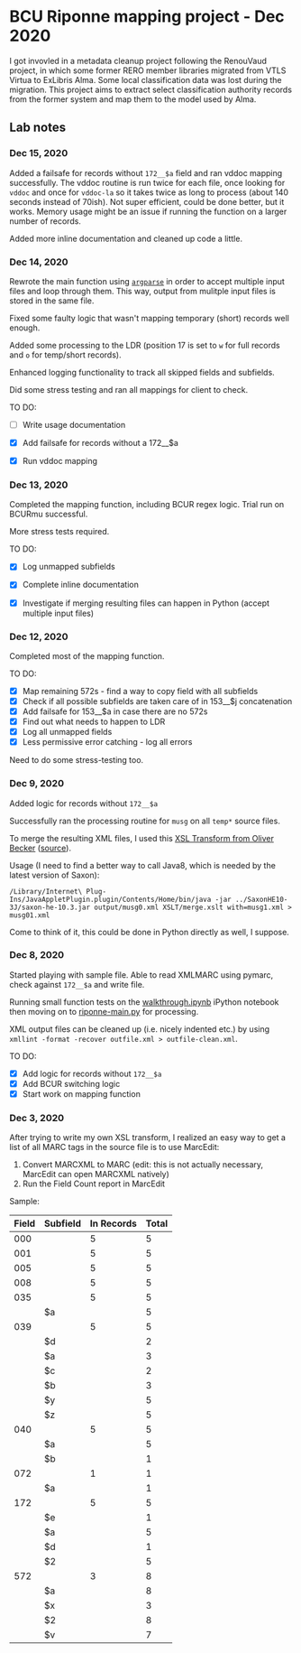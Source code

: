 # BCU Riponne mapping project - Dec 2020

I got invovled in a metadata cleanup project following the RenouVaud project, in which some former RERO member libraries migrated from VTLS Virtua to ExLibris Alma.
Some local classification data was lost during the migration. This project aims to extract select classification authority records from the former system
and map them to the model used by Alma.

## Lab notes

### Dec 15, 2020
Added a failsafe for records without `172__$a` field and ran vddoc mapping successfully.
The vddoc routine is run twice for each file, once looking for `vddoc` and once for `vddoc-la` so it takes twice as long to process (about 140 seconds instead of 70ish).
Not super efficient, could be done better, but it works. Memory usage might be an issue if running the function on a larger number of records.

Added more inline documentation and cleaned up code a little.


### Dec 14, 2020
Rewrote the main function using [`argparse`](https://docs.python.org/3/howto/argparse.html) in order to accept multiple input files and loop through them. This way, output from
mulitple input files is stored in the same file.

Fixed some faulty logic that wasn't mapping temporary (short) records well enough.

Added some processing to the LDR (position 17 is set to `w` for full records and `o` for temp/short records).

Enhanced logging functionality to track all skipped fields and subfields.

Did some stress testing and ran all mappings for client to check.

TO DO:
- [ ] Write usage documentation
- [x] Add failsafe for records without a 172__$a
- [x] Run vddoc mapping


### Dec 13, 2020
Completed the mapping function, including BCUR regex logic. Trial run on BCURmu successful.

More stress tests required.

TO DO:
- [x] Log unmapped subfields
- [x] Complete inline documentation
- [x] Investigate if merging resulting files can happen in Python (accept multiple input files)


### Dec 12, 2020
Completed most of the mapping function.

TO DO:
- [x] Map remaining 572s - find a way to copy field with all subfields
- [x] Check if all possible subfields are taken care of in 153__$j concatenation
- [x] Add failsafe for 153__$a in case there are no 572s
- [x] Find out what needs to happen to LDR
- [x] Log all unmapped fields
- [x] Less permissive error catching - log all errors

Need to do some stress-testing too.

### Dec 9, 2020
Added logic for records without `172__$a`

Successfully ran the processing routine for `musg` on all `temp*` source files.

To merge the resulting XML files, I used this [XSL Transform from Oliver Becker](XSLT/merge.xslt) ([source](http://web.archive.org/web/20160809092524/http://www2.informatik.hu-berlin.de/~obecker/XSLT/#merge)). 

Usage (I need to find a better way to call Java8, which is needed by the latest version of Saxon):

```
/Library/Internet\ Plug-Ins/JavaAppletPlugin.plugin/Contents/Home/bin/java -jar ../SaxonHE10-3J/saxon-he-10.3.jar output/musg0.xml XSLT/merge.xslt with=musg1.xml > musg01.xml
```

Come to think of it, this could be done in Python directly as well, I suppose.

### Dec 8, 2020
Started playing with sample file. Able to read XMLMARC using pymarc, check against `172__$a` and write file.

Running small function tests on the [walkthrough.ipynb](walkthrough.ipynb) iPython notebook then moving on to [riponne-main.py](riponne-main.py) for processing.

XML output files can be cleaned up (i.e. nicely indented etc.) by using `xmllint -format -recover outfile.xml > outfile-clean.xml`.

TO DO:
- [x] Add logic for records without `172__$a`
- [x] Add BCUR switching logic
- [x] Start work on mapping function

### Dec 3, 2020
After trying to write my own XSL transform, I realized an easy way to get a list of all MARC tags in the source file is to use MarcEdit:
1. Convert MARCXML to MARC (edit: this is not actually necessary, MarcEdit can open MARCXML natively)
2. Run the Field Count report in MarcEdit

Sample:

| Field | Subfield | In Records | Total | 
|-------|----------|------------|-------| 
| 000   |          | 5          | 5     | 
| 001   |          | 5          | 5     | 
| 005   |          | 5          | 5     | 
| 008   |          | 5          | 5     | 
| 035   |          | 5          | 5     | 
|       | $a       |            | 5     | 
| 039   |          | 5          | 5     | 
|       | $d       |            | 2     | 
|       | $a       |            | 3     | 
|       | $c       |            | 2     | 
|       | $b       |            | 3     | 
|       | $y       |            | 5     | 
|       | $z       |            | 5     | 
| 040   |          | 5          | 5     | 
|       | $a       |            | 5     | 
|       | $b       |            | 1     | 
| 072   |          | 1          | 1     | 
|       | $a       |            | 1     | 
| 172   |          | 5          | 5     | 
|       | $e       |            | 1     | 
|       | $a       |            | 5     | 
|       | $d       |            | 1     | 
|       | $2       |            | 5     | 
| 572   |          | 3          | 8     | 
|       | $a       |            | 8     | 
|       | $x       |            | 3     | 
|       | $2       |            | 8     | 
|       | $v       |            | 7     | 

